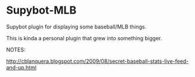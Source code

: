 Supybot-MLB
===========

Supybot plugin for displaying some baseball/MLB things.

This is kinda a personal plugin that grew into something bigger.

NOTES:

http://cblanquera.blogspot.com/2009/08/secret-baseball-stats-live-feed-and-up.html
